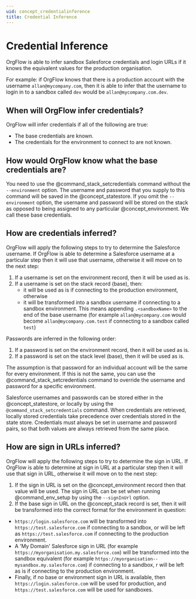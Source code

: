 ```yaml
---
uid: concept_credentialinference
title: Credential Inference
---
```


# Credential Inference

OrgFlow is able to infer sandbox Salesforce credentials and login URLs if it knows the equivalent values for the production organisation.

For example: if OrgFlow knows that there is a production account with the username `allan@mycompany.com`, then it is able to infer that the username to login in to a sandbox called `dev` would be `allan@mycompany.com.dev`.

## When will OrgFlow infer credentials?

OrgFlow will infer credentials if all of the following are true:
- The base credentials are known.
- The credentials for the environment to connect to are not known.

## How would OrgFlow know what the base credentials are?

You need to use the @command_stack_setcredentials command without the `--environment` option. The username and password that you supply to this command will be saved in the @concept_statestore. If you omit the `--environment` option, the username and password will be stored on the stack as opposed to being assigned to any particular @concept_environment. We call these base credentials.

## How are credentials inferred?

OrgFlow will apply the following steps to try to determine the Salesforce username. If OrgFlow is able to determine a Salesforce username at a particular step then it will use that username, otherwise it will move on to the next step: 
1. If a username is set on the environment record, then it will be used as is.
1. If a username is set on the stack record (base), then:
   - it will be used as is if connecting to the production environment, otherwise
   - it will be transformed into a sandbox username if connecting to a sandbox environment. This means appending `.<sandboxName>` to the end of the base username (for example `allan@mycompany.com` would become `allan@mycompany.com.test` if connecting to a sandbox called `test`)

Passwords are inferred in the following order:
1. If a password is set on the environment record, then it will be used as is.
2. If a password is set on the stack level (base), then it will be used as is.

The assumption is that password for an individual account will be the same for every environment. If this is not the same, you can use the @command_stack_setcredentials command to override the username and password for a specific environment.

Salesforce usernames and passwords can be stored either in the @concept_statestore, or locally by using the `@command_stack_setcredentials` command. When credentials are retrieved, locally stored credentials take precedence over credentials stored in the state store. Credentials must always be set in username and password pairs, so that both values are always retrieved from the same place.

## How are sign in URLs inferred?

OrgFlow will apply the following steps to try to determine the sign in URL. If OrgFlow is able to determine at sign in URL at a particular step then it will use that sign in URL, otherwise it will move on to the next step: 
1. If the sign in URL is set on the @concept_environment record then that value will be used. The sign in URL can be set when running @command_env_setup by using the `--signInUrl` option.
1. If the base sign in URL on the @concept_stack record is set, then it will be transformed into the correct format for the environment in question:
  - `https://login.salesforce.com` will be transformed into `https://test.salesforce.com` if connecting to a sandbox, or will be left as `https://test.salesforce.com` if connecting to the production environment.
  - A 'My Domain' Salesforce sign in URL (for example `https://myorganisation.my.salesforce.com`) will be transformed into the sandbox equivalent (for example `https://myorganisation--mysandbox.my.salesforce.com`) if connecting to a sandbox, r will be left as is if connecting to the production environment.
  - Finally, if no base or environment sign in URL is available, then `https://login.salesforce.com` will be used for production, and `https://test.salesforce.com` will be used for sandboxes.  